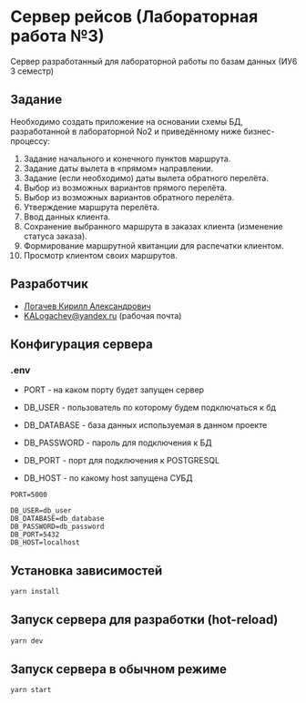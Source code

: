 # Сервер рейсов (Лабораторная работа №3)

Сервер разработанный для лабораторной работы по базам данных (ИУ6 3 семестр)

## Задание

Необходимо создать приложение на основании схемы БД, разработанной в
лабораторной No2 и приведённому ниже бизнес-процессу:

1. Задание начального и конечного пунктов маршрута.
2. Задание даты вылета в «прямом» направлении.
3. Задание (если необходимо) даты вылета обратного перелёта.
4. Выбор из возможных вариантов прямого перелёта.
5. Выбор из возможных вариантов обратного перелёта.
6. Утверждение маршрута перелёта.
7. Ввод данных клиента.
8. Сохранение выбранного маршрута в заказах клиента (изменение статуса
заказа).
9. Формирование маршрутной квитанции для распечатки клиентом.
10. Просмотр клиентом своих маршрутов.

## Разработчик

- [Логачев Кирилл Александрович](https://github.com/Lequeston)
- KALogachev@yandex.ru (рабочая почта)

## Конфигурация сервера

### .env

- PORT - на каком порту будет запущен сервер

- DB_USER - пользователь по которому будем подключаться к бд

- DB_DATABASE - база данных используемая в данном проекте

- DB_PASSWORD - пароль для подключения к БД

- DB_PORT - порт для подключения к POSTGRESQL

- DB_HOST - по какому host запущена СУБД

```text
PORT=5000

DB_USER=db_user
DB_DATABASE=db_database
DB_PASSWORD=db_password
DB_PORT=5432
DB_HOST=localhost
```

## Установка зависимостей

```bash
yarn install
```

## Запуск сервера для разработки (hot-reload)

```bash
yarn dev
```

## Запуск сервера в обычном режиме

```bash
yarn start
```
